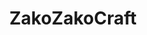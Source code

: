 ---
pageLayout: home
title: ZakoZakoCraft
createTime: 2025/09/06 23:49:14
permalink: /ZakoZakoCraft/
externalLinkIcon: false
config:
  - type: hero
    full: true
    backgroundImage: /assets/ZakoZakoCraft/background.png
    hero:
      name: ZakoZakoCraft
      text: 高版本 · 纯公益 · 零杂质 · 高品质 Minecraft 服务器
      actions:
        - theme: brand
          text: 快速开始
          link: /ZakoZakoCraft/about/
        - theme: alt
          text: 审核群
          link: https://qm.qq.com/q/wGEB6fFybC
  - type: features
    features:
      - title: 休闲生存服
        icon: 💻
        details: 支持生电、超强反作弊、超大视距、娱乐性插件
      - title: 实验创造服
        icon: 📖
        details: Carpet Mod、Axiom Mod等功能性MOD加持
      - title: 建筑创造服
        icon: 🚀
        details: 内置256x256超大地皮系统、公理MOD、创世神
      - title: 娱乐游戏服
        icon: 🎮
        details: 数百种休闲小游戏、闲暇之余的消遣之地
  - type: custom
---